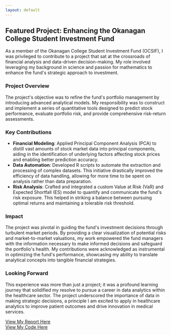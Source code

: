 ```yaml
---
layout: default
---
```


## Featured Project: Enhancing the Okanagan College Student Investment Fund

As a member of the Okanagan College Student Investment Fund (OCSIF), I was privileged to contribute to a project that sat at the crossroads of financial analysis and data-driven decision-making. My role involved leveraging my background in science and passion for mathematics to enhance the fund's strategic approach to investment.

### Project Overview

The project's objective was to refine the fund's portfolio management by introducing advanced analytical models. My responsibility was to construct and implement a series of quantitative tools designed to predict stock performance, evaluate portfolio risk, and provide comprehensive risk-return assessments.

### Key Contributions

- **Financial Modeling**: Applied Principal Component Analysis (PCA) to distill vast amounts of stock market data into principal components, aiding in the identification of underlying factors affecting stock prices and enabling better prediction accuracy.
- **Data Automation**: Developed R scripts to automate the extraction and processing of complex datasets. This initiative drastically improved the efficiency of data handling, allowing for more time to be spent on analysis rather than data preparation.
- **Risk Analysis**: Crafted and integrated a custom Value at Risk (VaR) and Expected Shortfall (ES) model to quantify and communicate the fund's risk exposure. This helped in striking a balance between pursuing optimal returns and maintaining a tolerable risk threshold.

### Impact

The project was pivotal in guiding the fund's investment decisions through turbulent market periods. By providing a clear visualization of potential risks and market-to-market valuations, my work empowered the fund managers with the information necessary to make informed decisions and safeguard the portfolio's health. My contributions were acknowledged as instrumental in optimizing the fund's performance, showcasing my ability to translate analytical concepts into tangible financial strategies.

### Looking Forward

This experience was more than just a project; it was a profound learning journey that solidified my resolve to pursue a career in data analytics within the healthcare sector. The project underscored the importance of data in making strategic decisions, a principle I am excited to apply in healthcare analytics to improve patient outcomes and drive innovation in medical services.

[View My Report Here](./assets/img/Portfolio-Risk-Assessment.pdf)\
[View My Code Here](https://github.com/AlexSteveTrif/Student-Investment-Fund)
